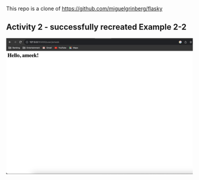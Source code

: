 This repo is a clone of https://github.com/miguelgrinberg/flasky

## Activity 2 - successfully recreated Example 2-2
![Activity 2 - successfully recreated Example 2-2](image.png)